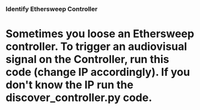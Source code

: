 ### Identify Ethersweep Controller

# Sometimes you loose an Ethersweep controller. To trigger an audiovisual signal on the Controller, run this code (change IP accordingly). If you don't know the IP run the discover_controller.py code.
